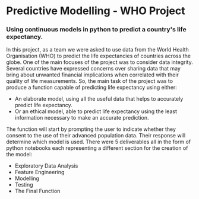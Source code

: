# Predictive Modelling - WHO Project
### Using continuous models in python to predict a country's life expectancy.
In this project, as a team we were asked to use data from the World Health Organisation (WHO) to predict the life expectancies of countries across the globe. One of the main focuses of the project was to consider data integrity. <br>
Several countries have expressed concerns over sharing data that may bring about unwanted financial implications when correlated with their quality of life measurements. So, the main task of the project was to produce a function capable of predicting life expectancy using either:
- An elaborate model, using all the useful data that helps to accurately predict life expectancy.
- Or an ethical model, able to predict life expectancy using the least information necessary to make an accurate prediction.

The function will start by prompting the user to indicate whether they consent to the use of their advanced population data. Their response will determine which model is used.
There were 5 deliverables all in the form of python notebooks each representing a different section for the creation of the model:
- Exploratory Data Analysis
- Feature Engineering
- Modelling
- Testing
- The Final Function
